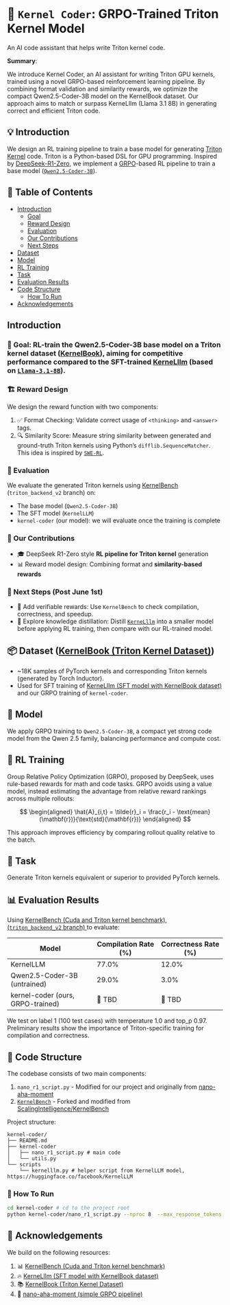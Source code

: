 # 🚀 `Kernel Coder`: GRPO-Trained Triton Kernel Model

An AI code assistant that helps write Triton kernel code.

**Summary**:

We introduce Kernel Coder, an AI assistant for writing Triton GPU kernels, trained using a novel GRPO-based reinforcement learning pipeline. By combining format validation and similarity rewards, we optimize the compact Qwen2.5-Coder-3B model on the KernelBook dataset. Our approach aims to match or surpass KerneLllm (Llama 3.1 8B) in generating correct and efficient Triton code.

## 💡 Introduction

We design an RL training pipeline to train a base model for generating [Triton Kernel](https://openai.com/index/triton/) code. Triton is a Python-based DSL for GPU programming. Inspired by [DeepSeek-R1-Zero](https://arxiv.org/abs/2501.12948), we implement a [GRPO](https://arxiv.org/abs/2402.03300)-based RL pipeline to train a base model ([`Qwen2.5-Coder-3B`](https://huggingface.co/Qwen/Qwen2.5-Coder-3B)).

## 📑 Table of Contents

- [Introduction](#Introduction)
	- [Goal](#-goal)
	- [Reward Design](#️-reward-design)
	- [Evaluation](#-evaluation)
	- [Our Contributions](#-our-contributions)
	- [Next Steps](#-next-steps-post-june-1st)
- [Dataset](#-dataset)
- [Model](#-model)
- [RL Training](#-rl-training)
- [Task](#task)
- [Evaluation Results](#evaluation-results)
- [Code Structure](#code-structure)
	- [How To Run](#-how-to-run)
- [Acknowledgements](#acknowledgements)

## Introduction

### 🎯 Goal: RL-train the Qwen2.5-Coder-3B base model on a Triton kernel dataset ([KernelBook](https://huggingface.co/datasets/GPUMODE/KernelBook)), aiming for competitive performance compared to the SFT-trained [KerneLllm](https://huggingface.co/facebook/KernelLLM) (based on [`Llama-3.1-8B`](https://huggingface.co/meta-llama/Llama-3.1-8B)).

### 🏗️ Reward Design

We design the reward function with two components:

1. ✅ Format Checking: Validate correct usage of `<thinking>` and `<answer>` tags.
2.	🔍 Similarity Score: Measure string similarity between generated and ground-truth Triton kernels using Python’s `difflib.SequenceMatcher`. This idea is inspired by [`SWE-RL`](https://arxiv.org/abs/2502.18449).

### 🧪 Evaluation

We evaluate the generated Triton kernels using [KernelBench](https://github.com/ScalingIntelligence/KernelBench.git) (`triton_backend_v2` branch) on:

- The base model (`Qwen2.5-Coder-3B`)
- The SFT model (`KernelLLM`)
- `kernel-coder` (our model): we will evaluate once the training is complete

### 🌟 Our Contributions

-  🎓 DeepSeek R1-Zero style **RL pipeline for Triton kernel** generation
-  📊 Reward model design: Combining format and **similarity-based rewards**


### 🔭 Next Steps (Post June 1st)

-	🧪 Add verifiable rewards: Use `KernelBench` to check compilation, correctness, and speedup.
-	🔄 Explore knowledge distillation: Distill [`KerneLllm`](https://huggingface.co/facebook/KernelLLM) into a smaller model before applying RL training, then compare with our RL-trained model.


## 📦 Dataset ([KernelBook (Triton Kernel Dataset)](https://huggingface.co/datasets/GPUMODE/KernelBook))

- ~18K samples of PyTorch kernels and corresponding Triton kernels (generated by Torch Inductor).
- Used for SFT training of [KerneLllm (SFT model with KernelBook dataset)](https://huggingface.co/facebook/KernelLLM) and our GRPO training of `kernel-coder`.


## 🧠 Model

We apply GRPO training to `Qwen2.5-Coder-3B`, a compact yet strong code model from the Qwen 2.5 family, balancing performance and compute cost.


## 🔄 RL Training

Group Relative Policy Optimization (GRPO), proposed by DeepSeek, uses rule-based rewards for math and code tasks. GRPO avoids using a value model, instead estimating the advantage from relative reward rankings across multiple rollouts:

$$
\begin{aligned}
\hat{A}_{i,t} = \tilde{r}_i = \frac{r_i - \text{mean}(\mathbf{r})}{\text{std}(\mathbf{r})}
\end{aligned}
$$

This approach improves efficiency by comparing rollout quality relative to the batch.


## 🧪 Task

Generate Triton kernels equivalent or superior to provided PyTorch kernels.


## 📊 Evaluation Results

Using [KernelBench (Cuda and Triton kernel benchmark), (`triton_backend_v2` branch) ](https://github.com/ScalingIntelligence/KernelBench.git) to evaluate:

| Model | Compilation Rate (%) | Correctness Rate (%) |
|-------|---------------------|---------------------|
| KernelLLM | 77.0% | 12.0% |
| Qwen2.5-Coder-3B (untrained) | 29.0% | 3.0% |
| kernel-coder (ours, GRPO-trained) | 🚧 TBD | 🚧 TBD |

We test on label 1 (100 test cases) with temperature 1.0 and top_p 0.97. Preliminary results show the importance of Triton-specific training for compilation and correctness.

## 📂 Code Structure

The codebase consists of two main components:
1. `nano_r1_script.py` - Modified for our project and originally from [nano-aha-moment](https://github.com/McGill-NLP/nano-aha-moment/blob/f6384878831796fc29f560016e3cd570d264b823/nano_r1_script.py)
2. [`KernelBench`](https://github.com/insop/KernelBench) - Forked and modified from [ScalingIntelligence/KernelBench](https://github.com/ScalingIntelligence/KernelBench)

Project structure:

```
kernel-coder/
├── README.md
├── kernel-coder
│   ├── nano_r1_script.py # main code
│   └── utils.py
└── scripts
    └── kernelllm.py # helper script from KernelLLM model, https://huggingface.co/facebook/KernelLLM
```

### 🏃 How To Run

```bash
cd kernel-coder # cd to the project root
python kernel-coder/nano_r1_script.py --nproc 8  --max_response_tokens 2048

```


## 🙏 Acknowledgements

We build on the following resources:

1. 📊 [KernelBench (Cuda and Triton kernel benchmark)](https://github.com/ScalingIntelligence/KernelBench.git)
2. 🔥 [KerneLllm (SFT model with KernelBook dataset)](https://huggingface.co/facebook/KernelLLM)
3. 📚 [KernelBook (Triton Kernel Dataset)](https://huggingface.co/datasets/GPUMODE/KernelBook)
4. 🧪 [nano-aha-moment (simple GRPO pipeline)](https://github.com/McGill-NLP/nano-aha-moment)

